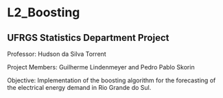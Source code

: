 # L2_Boosting

## UFRGS Statistics Department Project

Professor: Hudson da Silva Torrent

Project Members: Guilherme Lindenmeyer and Pedro Pablo Skorin

Objective: Implementation of the boosting algorithm for the forecasting of the electrical energy demand in Rio Grande do Sul.
